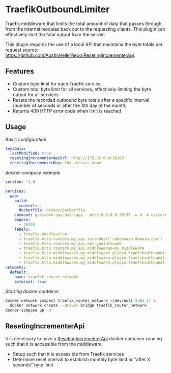 # TraefikOutboundLimiter
Traefik middleware that limits the total amount of data that passes through from the internal modules back out to the requesting clients. This plugin can effectively limit the total output from the server.

This plugin requires the use of a local API that maintains the byte totals per request source: https://github.com/AustinHellerRepo/ResetingIncrementerApi.

## Features

- Custom byte limit for each Traefik service
- Custom total byte limit for all services, effectively limiting the byte output for all services
- Resets the recorded outbound byte totals after a specific interval (number of seconds or after the Xth day of the month)
- Returns 409 HTTP error code when limit is reached

## Usage

_Basic configuration_
```yml
testData:
  lastModified: true
  resetingIncrementerApiUrl: http://172.26.0.4:38160
  resetingIncrementerKey: the_service_name
```

_docker-compose example_
```yml
version: '3.8'

services:
  web:
    build:
      context: .
      dockerfile: docker/Dockerfile
    command: gunicorn api.main:app --bind 0.0.0.0:38155 -w 4 -k uvicorn.workers.UvicornWorker
    expose:
      - 38155
    labels:
      - traefik.enable=true
      - traefik.http.routers.my_api.rule=Host(`subdomain.domain.com`)
      - traefik.http.routers.my_api.entrypoints=web
      - traefik.http.routers.my_api.middlewares=my_middleware
      - traefik.http.middlewares.my_middleware.plugin.traefikoutboundlimiter.lastModified=true
      - traefik.http.middlewares.my_middleware.plugin.traefikoutboundlimiter.resetingIncrementerApiUrl=http://172.26.0.4:38160
      - traefik.http.middlewares.my_middleware.plugin.traefikoutboundlimiter.resetingIncrementerKey=the_service_name
networks:
  default:
    name: traefik_router_network
    external: true
```

_Starting docker container_
```sh
docker network inspect traefik_router_network >/dev/null 2>&1 || \
  docker network create --driver bridge traefik_router_network
docker-compose up -d
```

## ResetingIncrementerApi

It is necessary to have a [ResetingIncrementerApi](https://github.com/AustinHellerRepo/ResetingIncrementerApi) docker container running such that it is accessible from the middleware.

- Setup such that it is accessible from Traefik services
- Determine reset interval to establish monthly byte limit or "after X seconds" byte limit
